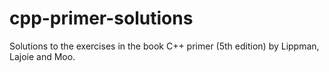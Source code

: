 cpp-primer-solutions
====================

Solutions to the exercises in the book C++ primer (5th edition) by Lippman, Lajoie and Moo.
